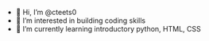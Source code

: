 - 👋 Hi, I’m @cteets0
- 👀 I’m interested in building coding skills 
- 🌱 I’m currently learning introductory python, HTML, CSS


<!---
cteets0/cteets0 is a ✨ special ✨ repository because its `README.md` (this file) appears on your GitHub profile.
You can click the Preview link to take a look at your changes.
--->

